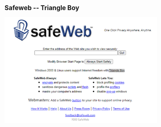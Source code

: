 ## Safeweb -- Triangle Boy

![SafeWeb](https://raw.githubusercontent.com/6tu/safeweb/refs/heads/main/safeweb.png)
